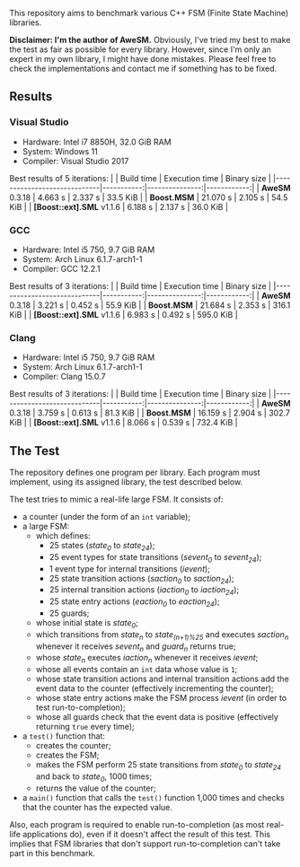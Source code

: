 This repository aims to benchmark various C++ FSM (Finite State Machine) libraries.

**Disclaimer: I'm the author of AweSM.** Obviously, I've tried my best to make the test as fair as possible for every library. However, since I'm only an expert in my own library, I might have done mistakes. Please feel free to check the implementations and contact me if something has to be fixed.

## Results

### Visual Studio

* Hardware: Intel i7 8850H, 32.0 GiB RAM
* System: Windows 11
* Compiler: Visual Studio 2017

Best results of 5 iterations:
|                             | Build time | Execution time | Binary size |
|-----------------------------|-----------:|---------------:|------------:|
| **AweSM** 0.3.18            | 4.663 s    | 2.337 s        | 33.5 KiB    |
| **Boost.MSM**               | 21.070 s   | 2.105 s        | 54.5 KiB    |
| **[Boost::ext].SML** v1.1.6 | 6.188 s    | 2.137 s        | 36.0 KiB    |

### GCC

* Hardware: Intel i5 750, 9.7 GiB RAM
* System: Arch Linux 6.1.7-arch1-1
* Compiler: GCC 12.2.1

Best results of 3 iterations:
|                             | Build time | Execution time | Binary size |
|-----------------------------|-----------:|---------------:|------------:|
| **AweSM** 0.3.18            | 3.221 s    | 0.452 s        | 55.9 KiB    |
| **Boost.MSM**               | 21.684 s   | 2.353 s        | 316.1 KiB   |
| **[Boost::ext].SML** v1.1.6 | 6.983 s    | 0.492 s        | 595.0 KiB   |

### Clang

* Hardware: Intel i5 750, 9.7 GiB RAM
* System: Arch Linux 6.1.7-arch1-1
* Compiler: Clang 15.0.7

Best results of 3 iterations:
|                             | Build time | Execution time | Binary size |
|-----------------------------|-----------:|---------------:|------------:|
| **AweSM** 0.3.18            | 3.759 s    | 0.613 s        | 81.3 KiB    |
| **Boost.MSM**               | 16.159 s   | 2.904 s        | 302.7 KiB   |
| **[Boost::ext].SML** v1.1.6 | 8.066 s    | 0.539 s        | 732.4 KiB   |

## The Test

The repository defines one program per library. Each program must implement, using its assigned library, the test described below.

The test tries to mimic a real-life large FSM. It consists of:

* a counter (under the form of an `int` variable);
* a large FSM:
  * which defines:
    * 25 states (*state<sub>0</sub>* to *state<sub>24</sub>*);
    * 25 event types for state transitions (*sevent<sub>0</sub>* to *sevent<sub>24</sub>*);
    * 1 event type for internal transitions (*ievent*);
    * 25 state transition actions (*saction<sub>0</sub>* to *saction<sub>24</sub>*);
    * 25 internal transition actions (*iaction<sub>0</sub>* to *iaction<sub>24</sub>*);
    * 25 state entry actions (*eaction<sub>0</sub>* to *eaction<sub>24</sub>*);
    * 25 guards;
  * whose initial state is *state<sub>0</sub>*;
  * which transitions from *state<sub>n</sub>* to *state<sub>(n+1)%25</sub>* and executes *saction<sub>n</sub>* whenever it receives *sevent<sub>n</sub>* and *guard<sub>n</sub>* returns true;
  * whose *state<sub>n</sub>* executes *iaction<sub>n</sub>* whenever it receives *ievent*;
  * whose all events contain an `int` data whose value is `1`;
  * whose state transition actions and internal transition actions add the event data to the counter (effectively incrementing the counter);
  * whose state entry actions make the FSM process *ievent* (in order to test run-to-completion);
  * whose all guards check that the event data is positive (effectively returning `true` every time);
* a `test()` function that:
  * creates the counter;
  * creates the FSM;
  * makes the FSM perform 25 state transitions from *state<sub>0</sub>* to *state<sub>24</sub>* and back to *state<sub>0</sub>*, 1000 times;
  * returns the value of the counter;
* a `main()` function that calls the `test()` function 1,000 times and checks that the counter has the expected value.

Also, each program is required to enable run-to-completion (as most real-life applications do), even if it doesn't affect the result of this test. This implies that FSM libraries that don't support run-to-completion can't take part in this benchmark.
